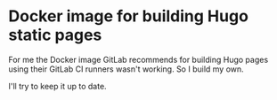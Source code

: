 # Docker image for building Hugo static pages

For me the Docker image GitLab recommends for building Hugo pages using their GitLab CI runners wasn't working. So I build my own.

I'll try to keep it up to date.
